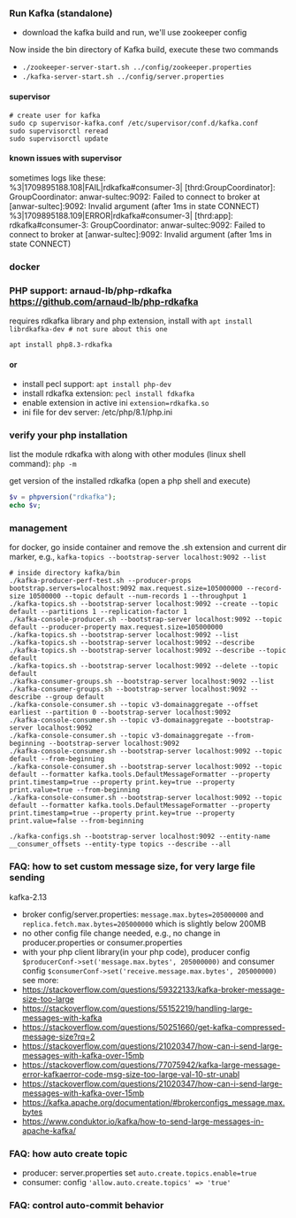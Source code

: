 ### Run Kafka (standalone)

- download the kafka build and run, we'll use zookeeper config

Now inside the bin directory of Kafka build, execute these two commands

- `./zookeeper-server-start.sh ../config/zookeeper.properties`
- `./kafka-server-start.sh ../config/server.properties`

#### supervisor

```shell
# create user for kafka
sudo cp supervisor-kafka.conf /etc/supervisor/conf.d/kafka.conf
sudo supervisorctl reread
sudo supervisorctl update
```

#### known issues with supervisor

sometimes logs like these:<br>
%3|1709895188.108|FAIL|rdkafka#consumer-3| [thrd:GroupCoordinator]: GroupCoordinator: anwar-sultec:9092: Failed to
connect to broker at [anwar-sultec]:9092: Invalid argument (after 1ms in state CONNECT)
%3|1709895188.109|ERROR|rdkafka#consumer-3| [thrd:app]: rdkafka#consumer-3: GroupCoordinator: anwar-sultec:9092: Failed
to connect to broker at [anwar-sultec]:9092: Invalid argument (after 1ms in state CONNECT)

### docker

### PHP support: arnaud-lb/php-rdkafka https://github.com/arnaud-lb/php-rdkafka

requires rdkafka library and php extension, install with
`apt install librdkafka-dev # not sure about this one`

`apt install php8.3-rdkafka`

#### or

- install pecl support: `apt install php-dev`
- install rdkafka extension: `pecl install fdkafka`
- enable extension in active ini `extension=rdkafka.so`
- ini file for dev server: /etc/php/8.1/php.ini

### verify your php installation

list the module rdkafka with along with other modules (linux shell command): ```php -m```

get version of the installed rdkafka (open a php shell and execute)

```php
$v = phpversion("rdkafka");
echo $v;
```

### management

for docker, go inside container and remove the .sh extension and current dir marker,
e.g., `kafka-topics --bootstrap-server localhost:9092 --list`

```shell
# inside directory kafka/bin
./kafka-producer-perf-test.sh --producer-props bootstrap.servers=localhost:9092 max.request.size=105000000 --record-size 10500000 --topic default --num-records 1 --throughput 1
./kafka-topics.sh --bootstrap-server localhost:9092 --create --topic default --partitions 1 --replication-factor 1
./kafka-console-producer.sh --bootstrap-server localhost:9092 --topic default --producer-property max.request.size=105000000
./kafka-topics.sh --bootstrap-server localhost:9092 --list 
./kafka-topics.sh --bootstrap-server localhost:9092 --describe
./kafka-topics.sh --bootstrap-server localhost:9092 --describe --topic default
./kafka-topics.sh --bootstrap-server localhost:9092 --delete --topic default
./kafka-consumer-groups.sh --bootstrap-server localhost:9092 --list 
./kafka-consumer-groups.sh --bootstrap-server localhost:9092 --describe --group default
./kafka-console-consumer.sh --topic v3-domainaggregate --offset earliest --partition 0 --bootstrap-server localhost:9092
./kafka-console-consumer.sh --topic v3-domainaggregate --bootstrap-server localhost:9092
./kafka-console-consumer.sh --topic v3-domainaggregate --from-beginning --bootstrap-server localhost:9092
./kafka-console-consumer.sh --bootstrap-server localhost:9092 --topic default --from-beginning
./kafka-console-consumer.sh --bootstrap-server localhost:9092 --topic default --formatter kafka.tools.DefaultMessageFormatter --property print.timestamp=true --property print.key=true --property print.value=true --from-beginning
./kafka-console-consumer.sh --bootstrap-server localhost:9092 --topic default --formatter kafka.tools.DefaultMessageFormatter --property print.timestamp=true --property print.key=true --property print.value=false --from-beginning

./kafka-configs.sh --bootstrap-server localhost:9092 --entity-name __consumer_offsets --entity-type topics --describe --all

```

### FAQ: how to set custom message size, for very large file sending

kafka-2.13

- broker config/server.properties: `message.max.bytes=205000000` and `replica.fetch.max.bytes=205000000` which is
  slightly below 200MB
- no other config file change needed, e.g., no change in producer.properties or consumer.properties
- with your php client library(in your php code), producer config `$producerConf->set('message.max.bytes', 205000000)`
  and consumer config `$consumerConf->set('receive.message.max.bytes', 205000000)`
  see more:
- https://stackoverflow.com/questions/59322133/kafka-broker-message-size-too-large
- https://stackoverflow.com/questions/55152219/handling-large-messages-with-kafka
- https://stackoverflow.com/questions/50251660/get-kafka-compressed-message-size?rq=2
- https://stackoverflow.com/questions/21020347/how-can-i-send-large-messages-with-kafka-over-15mb
- https://stackoverflow.com/questions/77075942/kafka-large-message-error-kafkaerror-code-msg-size-too-large-val-10-str-unabl
- https://stackoverflow.com/questions/21020347/how-can-i-send-large-messages-with-kafka-over-15mb
- https://kafka.apache.org/documentation/#brokerconfigs_message.max.bytes
- https://www.conduktor.io/kafka/how-to-send-large-messages-in-apache-kafka/

### FAQ: how auto create topic

- producer: server.properties set `auto.create.topics.enable=true`
- consumer: config `'allow.auto.create.topics' => 'true'`

### FAQ: control auto-commit behavior 

